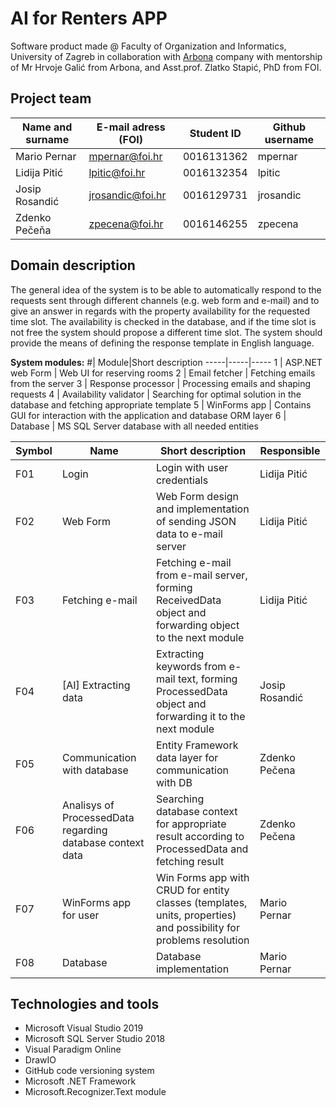 # AI for Renters APP
Software product made @ Faculty of Organization and Informatics, University of Zagreb in collaboration with [Arbona](https://www.arbona.hr) company with mentorship of Mr Hrvoje Galić from Arbona, and Asst.prof. Zlatko Stapić, PhD from FOI.


## Project team

Name and surname | E-mail adress (FOI) | Student ID | Github username
------------     | ------------------- | -----      | ---------------------
Mario Pernar     |    mpernar@foi.hr   | 0016131362 | mpernar
Lidija Pitić     |    lpitic@foi.hr    | 0016132354 | lpitic
Josip Rosandić   |    jrosandic@foi.hr | 0016129731 | jrosandic
Zdenko Pečeňa    |     zpecena@foi.hr  | 0016146255 | zpecena

## Domain description
The general idea of the system is to be able to automatically respond to the requests sent through different channels (e.g. web form and e-mail) and to give an answer in regards with the property availability for the requested time slot. The availability is checked in the database, and if the time slot is not free the system should propose a different time slot. The system should provide the means of defining the response template in English language.

**System modules:**
#| Module|Short description
-----|-----|-----
1    | ASP.NET web Form | Web UI for reserving rooms
2    | Email fetcher | Fetching emails from the server 
3    | Response processor | Processing emails and shaping requests
4    | Availability validator | Searching for optimal solution in the database and fetching appropriate template
5    | WinForms app | Contains GUI for interaction with the application and database ORM layer
6    | Database | MS SQL Server database with all needed entities




Symbol | Name | Short description | Responsible 
------ | ----- | -----------| -------------------
F01    | Login   | Login with user credentials| Lidija Pitić
F02    | Web Form | Web Form design and implementation of sending JSON data to e-mail server | Lidija Pitić
F03    | Fetching e-mail | Fetching e-mail from e-mail server, forming ReceivedData object and forwarding object to the next module | Lidija Pitić
F04    | [AI] Extracting data | Extracting keywords from e-mail text, forming ProcessedData object and forwarding it to the next module | Josip Rosandić
F05    | Communication with database | Entity Framework data layer for communication with DB | Zdenko Pečena
F06    | Analisys of ProcessedData regarding database context data  | Searching database context for appropriate result according to ProcessedData and fetching result | Zdenko Pečena
F07    | WinForms app for user | Win Forms app with CRUD for entity classes (templates, units, properties) and possibility for problems resolution | Mario Pernar
F08    | Database | Database implementation | Mario Pernar

## Technologies and tools
* Microsoft Visual Studio 2019
* Microsoft SQL Server Studio 2018
* Visual Paradigm Online
* DrawIO
* GitHub code versioning system
* Microsoft .NET Framework
*	Microsoft.Recognizer.Text module


